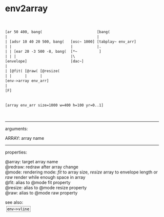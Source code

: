 # env2array

```


[ar 50 400, bang(                         [bang(
|                                         |
| [adsr 10 40 20 500, bang(   [osc~ 1000] [tabplay~ env_arr]
| |                           |           |.
| | [ear 20 -3 500 -8, bang(  [*~          ]
| | |                         |\
[envelope]                    [dac~]
|
| [@fit( [@raw( [@resize(
| |      |      |
[env->array env_arr]
|
[F]


[array env_arr size=1000 w=400 h=100 yr=0..1]

            
```
---
arguments:

ARRAY: array name<br>

---
properties:

@array: target array name<br>
@redraw: redraw after array
            change<br>
@mode: rendering
            mode: *fit* to array size, *resize* array to envelope length or *raw* render while
            enough space in array<br>
@fit: alias to @mode fit property<br>
@resize: alias to @mode resize property<br>
@raw: alias to @mode raw property<br>

see also:<br>
![env-&gt;vline](img/object_env-&gt;vline.png)
